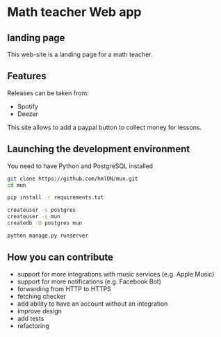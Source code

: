 # Math teacher Web app
## landing page
This web-site is a landing page for a math teacher.
## Features
Releases can be taken from:
- Spotify
- Deezer

This site allows to add a paypal button to collect money for lessons.

## Launching the development environment
You need to have Python and PostgreSQL installed
``` bash
git clone https://github.com/hmlON/mun.git
cd mun

pip install -r requirements.txt

createuser -s postgres
createuser -s mun
createdb -U postgres mun

python manage.py runserver
```

## How you can contribute
- support for more integrations with music services (e.g. Apple Music)
- support for more notifications (e.g. Facebook Bot)
- forwarding from HTTP to HTTPS
- fetching checker
- add ability to have an account without an integration
- improve design
- add tests
- refactoring
